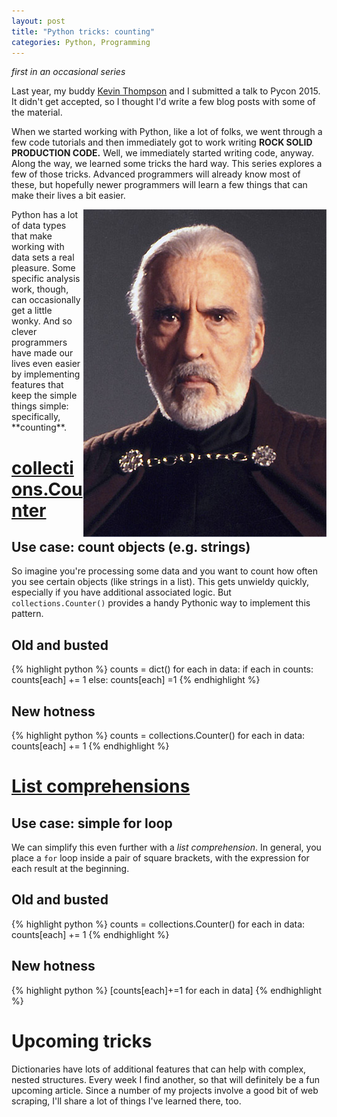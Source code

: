 ```yaml
---
layout: post
title: "Python tricks: counting"
categories: Python, Programming
---
```


_first in an occasional series_

Last year, my buddy [Kevin Thompson](https://twitter.com/bfist) and I submitted a talk to Pycon 2015. It didn't get accepted, so I thought I'd write a few blog posts with some of the material.

When we started working with Python, like a lot of folks, we went through a few code tutorials and then immediately got to work writing **ROCK SOLID PRODUCTION CODE.** Well, we immediately started writing code, anyway. Along the way, we learned some tricks the hard way. This series explores a few of those tricks. Advanced programmers will already know most of these, but hopefully newer programmers will learn a few things that can make their lives a bit easier.

<img src="/assets/images/dooku.jpg" align="right" alt="count dooku also loves to count" />
Python has a lot of data types that make working with data sets a real pleasure. Some specific analysis work, though, can occasionally get a little wonky. And so clever programmers have made our lives even easier by implementing features that keep the simple things simple: specifically, **counting**.

# [collections.Counter](https://docs.python.org/2/library/collections.html#collections.Counter)

## Use case: count objects (e.g. strings)

So imagine you're processing some data and you want to count how often you see certain objects (like strings in a list). This gets unwieldy quickly, especially if you have additional associated logic. But `collections.Counter()` provides a handy Pythonic way to implement this pattern.

## Old and busted

{% highlight python %}
counts = dict()
for each in data:
  if each in counts:
    counts[each] += 1
  else:
    counts[each] =1
{% endhighlight %}

## New hotness

{% highlight python %}
counts = collections.Counter()
for each in data:
  counts[each] += 1
{% endhighlight %}

# [List comprehensions](https://docs.python.org/2/tutorial/datastructures.html#list-comprehensions)

## Use case: simple for loop

We can simplify this even further with a _list comprehension_. In general, you place a `for` loop inside a pair of square brackets, with the expression for each result at the beginning.

## Old and busted

{% highlight python %}
counts = collections.Counter()
for each in data:
  counts[each] += 1
{% endhighlight %}

## New hotness

{% highlight python %}
[counts[each]+=1 for each in data]
{% endhighlight %}

# Upcoming tricks

Dictionaries have lots of additional features that can help with complex, nested structures. Every week I find another, so that will definitely be a fun upcoming article. Since a number of my projects involve a good bit of web scraping, I'll share a lot of things I've learned there, too.

